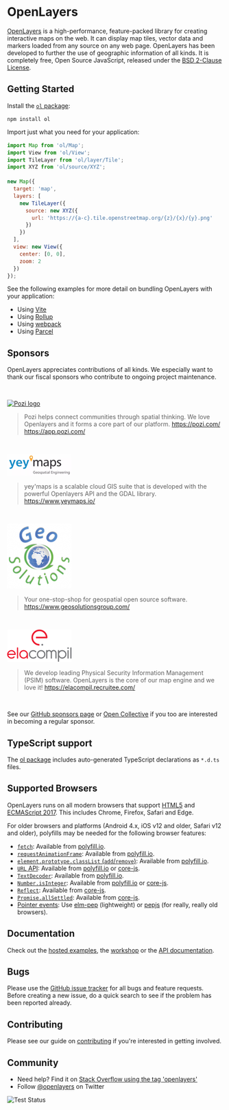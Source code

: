 # OpenLayers

[OpenLayers](https://openlayers.org/) is a high-performance, feature-packed library for creating interactive maps on the web. It can display map tiles, vector data and markers loaded from any source on any web page. OpenLayers has been developed to further the use of geographic information of all kinds. It is completely free, Open Source JavaScript, released under the [BSD 2-Clause License](https://opensource.org/licenses/BSD-2-Clause).

## Getting Started

Install the [`ol` package](https://www.npmjs.com/package/ol):

```
npm install ol
```

Import just what you need for your application:

```js
import Map from 'ol/Map';
import View from 'ol/View';
import TileLayer from 'ol/layer/Tile';
import XYZ from 'ol/source/XYZ';

new Map({
  target: 'map',
  layers: [
    new TileLayer({
      source: new XYZ({
        url: 'https://{a-c}.tile.openstreetmap.org/{z}/{x}/{y}.png'
      })
    })
  ],
  view: new View({
    center: [0, 0],
    zoom: 2
  })
});
```

See the following examples for more detail on bundling OpenLayers with your application:

 * Using [Vite](https://github.com/openlayers/ol-vite)
 * Using [Rollup](https://github.com/openlayers/ol-rollup)
 * Using [webpack](https://github.com/openlayers/ol-webpack)
 * Using [Parcel](https://github.com/openlayers/ol-parcel)

## Sponsors

OpenLayers appreciates contributions of all kinds.  We especially want to thank our fiscal sponsors who contribute to ongoing project maintenance.

<br>

[![Pozi logo](./sponsor-logos/pozi.png)](https://pozi.com/)

> Pozi helps connect communities through spatial thinking.
> We love Openlayers and it forms a core part of our platform.
> https://pozi.com/ https://app.pozi.com/

<br>

[![yey'maps logo](./sponsor-logos/yeymaps.png)](https://www.yeymaps.io/)

> yey'maps is a scalable cloud GIS suite that is developed with the
> powerful Openlayers API and the GDAL library.
> https://www.yeymaps.io/

<br>

[![GeoSolutions logo](./sponsor-logos/geosolutions.png)](https://www.geosolutionsgroup.com/)

> Your one-stop-shop for geospatial open source software.
> https://www.geosolutionsgroup.com/

<br>

[![ela-compil logo](./sponsor-logos/ela-compil.png)](https://ela.pl/)

> We develop leading Physical Security Information Management (PSIM) software.
> OpenLayers is the core of our map engine and we love it! 
> https://elacompil.recruitee.com/

<br>

See our [GitHub sponsors page](https://github.com/sponsors/openlayers) or [Open Collective](https://opencollective.com/openlayers/contribute/sponsors-214/checkout) if you too are interested in becoming a regular sponsor.

## TypeScript support

The [ol package](https://npmjs.com/package/ol) includes auto-generated TypeScript declarations as `*.d.ts` files.

## Supported Browsers

OpenLayers runs on all modern browsers that support [HTML5](https://html.spec.whatwg.org/multipage/) and [ECMAScript 2017](https://262.ecma-international.org/8.0/). This includes Chrome, Firefox, Safari and Edge.

For older browsers and platforms (Android 4.x, iOS v12 and older, Safari v12 and older), polyfills may be needed for the following browser features:

* [`fetch`](https://caniuse.com/fetch): Available from [polyfill.io](https://polyfill.io/).
* [`requestAnimationFrame`](https://caniuse.com/requestanimationframe): Available from [polyfill.io](https://polyfill.io/).
* [`element.prototype.classList` (`add`/`remove`)](https://caniuse.com/classlist): Available from [polyfill.io](https://polyfill.io/).
* [`URL` API](https://caniuse.com/url): Available from [polyfill.io](https://polyfill.io/) or [core-js](https://cdnjs.com/libraries/core-js/).
* [`TextDecoder`](https://caniuse.com/textencoder): Available from [polyfill.io](https://polyfill.io/).
* [`Number.isInteger`](https://caniuse.com/isInteger): Available from [polyfill.io](https://polyfill.io/) or [core-js](https://cdnjs.com/libraries/core-js/).
* [`Reflect`](https://caniuse.com/mdn-javascript_builtins_reflect): Available from [core-js](https://cdnjs.com/libraries/core-js/).
* [`Promise.allSettled`](https://caniuse.com/mdn-javascript_builtins_promise_allsettled): Available from [core-js](https://cdnjs.com/libraries/core-js/).
* [Pointer events](https://caniuse.com/pointer): Use [elm-pep](https://npmjs.com/package/elm-pep) (lightweight) or [pepjs](https://npmjs.com/package/pepjs) (for really, really old browsers).

## Documentation

Check out the [hosted examples](https://openlayers.org/en/latest/examples/), the [workshop](https://openlayers.org/workshop/) or the [API documentation](https://openlayers.org/en/latest/apidoc/).

## Bugs

Please use the [GitHub issue tracker](https://github.com/openlayers/openlayers/issues) for all bugs and feature requests. Before creating a new issue, do a quick search to see if the problem has been reported already.

## Contributing

Please see our guide on [contributing](CONTRIBUTING.md) if you're interested in getting involved.

## Community

- Need help? Find it on [Stack Overflow using the tag 'openlayers'](https://stackoverflow.com/questions/tagged/openlayers)
- Follow [@openlayers](https://twitter.com/openlayers) on Twitter

![Test Status](https://github.com/openlayers/openlayers/workflows/Test/badge.svg)

